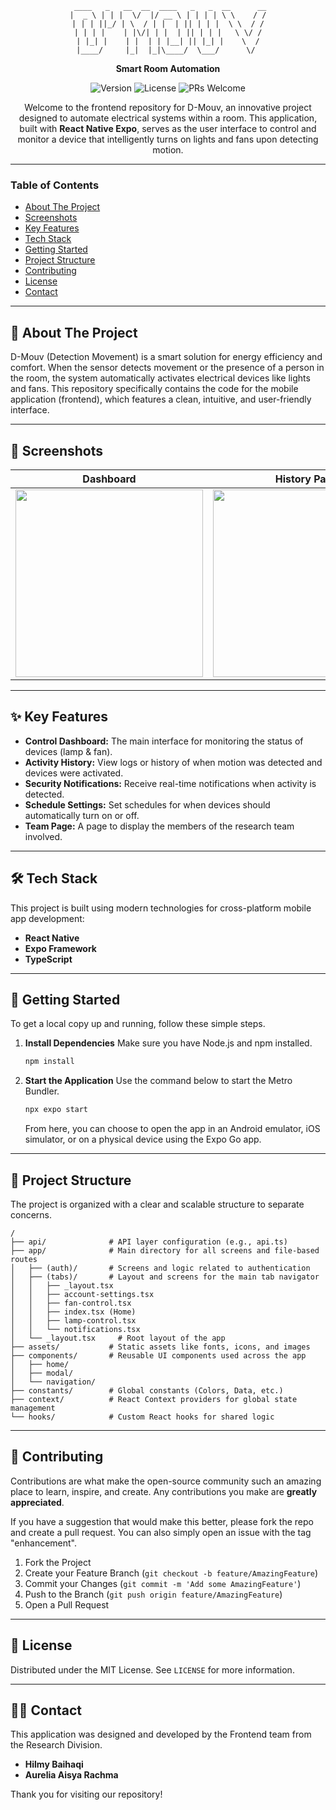 <div align="center">

```
 ____   _   __  __  ____   _   _  __      __
|  _ \ | | |  \/  |/ __ \ | | | | \ \    / /
| | | ||_/ | \  / | |  | || | | |  \ \  / /
| | | |    | |\/| | |  | || | | |   \ \/ /
| |_| |    | |  | | |__| || |_| |    \  /
|____/     |_|  |_|\____/  \___/      \/ 
```
**Smart Room Automation**

</div>

<p align="center">
  <img src="https://img.shields.io/badge/version-1.0.0-blue.svg" alt="Version">
  <img src="https://img.shields.io/badge/license-MIT-green.svg" alt="License">
  <img src="https://img.shields.io/badge/PRs-welcome-brightgreen.svg" alt="PRs Welcome">
</p>

<p align="center">
  Welcome to the frontend repository for D-Mouv, an innovative project designed to automate electrical systems within a room. This application, built with <b>React Native Expo</b>, serves as the user interface to control and monitor a device that intelligently turns on lights and fans upon detecting motion.
</p>

---

### **Table of Contents**
* [About The Project](#-about-the-project)
* [Screenshots](#-screenshots)
* [Key Features](#-key-features)
* [Tech Stack](#️-tech-stack)
* [Getting Started](#-getting-started)
* [Project Structure](#-project-structure)
* [Contributing](#-contributing)
* [License](#-license)
* [Contact](#-contact)

---

## 🚀 About The Project

D-Mouv (Detection Movement) is a smart solution for energy efficiency and comfort. When the sensor detects movement or the presence of a person in the room, the system automatically activates electrical devices like lights and fans. This repository specifically contains the code for the mobile application (frontend), which features a clean, intuitive, and user-friendly interface.

---

## 📸 Screenshots

| Dashboard | History Page | Teams Page | Setting Page | Notification | Profile |
| :---: | :---: | :---: | :---: | :---: | :---: |
| <img src="https://placehold.co/300x600/EFEFEF/333?text=Dashboard+Screen" width="300"> | <img src="https://placehold.co/300x600/EFEFEF/333?text=History+Screen" width="300"> | <img src="https://placehold.co/300x600/EFEFEF/333?text=Team+Screen" width="300"> | <img src="https://placehold.co/300x600/EFEFEF/333?text=Setting+Screen" width="300"> | <img src="https://placehold.co/300x600/EFEFEF/333?text=Notification+Screen" width="300"> | <img src="https://placehold.co/300x600/EFEFEF/333?text=Profil+Screen" width="300"> | 

---

## ✨ Key Features

* **Control Dashboard:** The main interface for monitoring the status of devices (lamp & fan).
* **Activity History:** View logs or history of when motion was detected and devices were activated.
* **Security Notifications:** Receive real-time notifications when activity is detected.
* **Schedule Settings:** Set schedules for when devices should automatically turn on or off.
* **Team Page:** A page to display the members of the research team involved.

---

## 🛠️ Tech Stack

This project is built using modern technologies for cross-platform mobile app development:

* **React Native**
* **Expo Framework**
* **TypeScript**

---

## 🏁 Getting Started

To get a local copy up and running, follow these simple steps.

1. **Install Dependencies**
   Make sure you have Node.js and npm installed.
   ```bash
   npm install
   ```

2. **Start the Application**
   Use the command below to start the Metro Bundler.
   ```bash
   npx expo start
   ```
   From here, you can choose to open the app in an Android emulator, iOS simulator, or on a physical device using the Expo Go app.

---

## 📂 Project Structure

The project is organized with a clear and scalable structure to separate concerns.

```
/
├── api/              # API layer configuration (e.g., api.ts)
├── app/              # Main directory for all screens and file-based routes
│   ├── (auth)/       # Screens and logic related to authentication
│   ├── (tabs)/       # Layout and screens for the main tab navigator
│   │   ├── _layout.tsx
│   │   ├── account-settings.tsx
│   │   ├── fan-control.tsx
│   │   ├── index.tsx (Home)
│   │   ├── lamp-control.tsx
│   │   └── notifications.tsx
│   └── _layout.tsx     # Root layout of the app
├── assets/           # Static assets like fonts, icons, and images
├── components/       # Reusable UI components used across the app
│   ├── home/
│   ├── modal/
│   └── navigation/
├── constants/        # Global constants (Colors, Data, etc.)
├── context/          # React Context providers for global state management
└── hooks/            # Custom React hooks for shared logic
```

---

## 🤝 Contributing

Contributions are what make the open-source community such an amazing place to learn, inspire, and create. Any contributions you make are **greatly appreciated**.

If you have a suggestion that would make this better, please fork the repo and create a pull request. You can also simply open an issue with the tag "enhancement".

1. Fork the Project
2. Create your Feature Branch (`git checkout -b feature/AmazingFeature`)
3. Commit your Changes (`git commit -m 'Add some AmazingFeature'`)
4. Push to the Branch (`git push origin feature/AmazingFeature`)
5. Open a Pull Request

---

## 📄 License

Distributed under the MIT License. See `LICENSE` for more information.

---

## 👨‍💻 Contact

This application was designed and developed by the Frontend team from the Research Division.

* **Hilmy Baihaqi**
* **Aurelia Aisya Rachma**

Thank you for visiting our repository!

